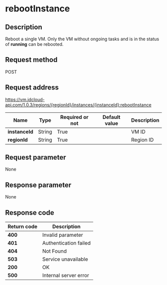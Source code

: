 # rebootInstance


## Description
Reboot a single VM. Only the VM without ongoing tasks and is in the status of <b>running</b> can be rebooted.


## Request method
POST

## Request address
https://vm.jdcloud-api.com/1.0.3/regions/{regionId}/instances/{instanceId}:rebootInstance

|Name|Type|Required or not|Default value|Description|
|---|---|---|---|---|
|**instanceId**|String|True| |VM ID|
|**regionId**|String|True| |Region ID|

## Request parameter
None


## Response parameter
None



## Response code
|Return code|Description|
|---|---|
|**400**|Invalid parameter|
|**401**|Authentication failed|
|**404**|Not Found  |
|**503**|Service unavailable|
|**200**|OK|
|**500**|Internal server error|
